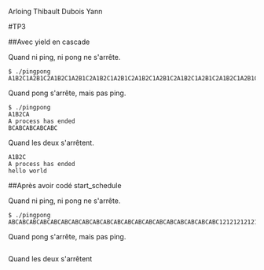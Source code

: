 Arloing Thibault
Dubois Yann

#TP3

##Avec yield en cascade

Quand ni ping, ni pong ne s'arrête.
```
$ ./pingpong
A1B2C1A2B1C2A1B2C1A2B1C2A1B2C1A2B1C2A1B2C1A2B1C2A1B2C1A2B1C2A1B2C1A2B1C2A1B2C1A2B1C2A1B2C1A2B1C2A1B2C1A2B1C2A1B2C1A2B1C2A1B2C1A2B1C2A1B2C1A2B1C2A1B2C1A2B1C2A1B2
```

Quand pong s'arrête, mais pas ping.
```
$ ./pingpong
A1B2CA
A process has ended
BCABCABCABCABC
```

Quand les deux s'arrêtent.

```
A1B2C
A process has ended
hello world
```
##Après avoir codé start_schedule

Quand ni ping, ni pong ne s'arrête.
```
$ ./pingpong
ABCABCABCABCABCABCABCABCABCABCABCABCABCABCABCABCABCABCABCABC1212121212121212121212
```

Quand pong s'arrête, mais pas ping.
```

```

Quand les deux s'arrêtent
```

```
